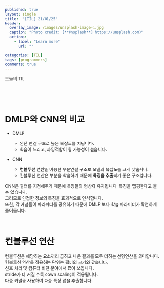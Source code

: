 ```yaml
---
published: true
layout: single
title:  "[TIL] 21/01/25"
header:
  overlay_image: /images/unsplash-image-1.jpg
  caption: "Photo credit: [**Unsplash**](https://unsplash.com)"
  actions:
    - label: "Learn more"
      url: ""
      
categories: [TIL]
tags: [programmers]
comments: true
---
```


오늘의 TIL

&nbsp;

&nbsp;

# DMLP와 CNN의 비교 

* DMLP
  - 완전 연결 구조로 높은 복잡도를 지닙니다. 
  - 학습이 느리고, 과잉적합이 될 가능성이 높습니다. 

* CNN
  - **컨볼루션 연산**을 이용한 부분연결 구조로 모델의 복잡도를 크게 낮춥니다. 
  - 컨볼루션 연산은 부분을 학습하기 때문에 **특징을 추출**하기 좋은 구조입니다.

CNN은 필터를 지정해주기 때문에 특징들의 형상이 유지됩니다. 특징을 맵핑한다고 볼 수 있습니다.  
그러므로 인접한 정보의 특징을 효과적으로 인식합니다.  
또한, 각 커널들이 파라미터를 공유하기 때문에 DMLP 보다 학습 파라미터가 확연하게 줄어듭니다.

&nbsp;

# 컨볼루션 연산 

컨볼루션은 해당하는 요소끼리 곱하고 나온 결과를 모두 더하는 선형연산을 의미합니다.  
컨볼루션 연산을 적용하는 단위는 필터의 크기와 같습니다.  
신호 처리 및 컴퓨터 비전 분야에서 많이 쓰입니다.  
stride가 더 커질 수록 down scaling이 적용됩니다.  
다중 커널을 사용하여 다중 특징 맵을 추출합니다.  

